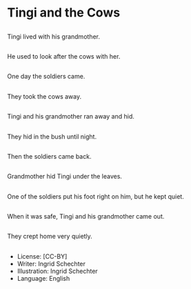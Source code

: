 # Tingi and the Cows

##
Tingi lived with his
grandmother.

##
He used to look after
the cows with her.

##
One day the soldiers
came.

##
They took the cows
away.

##
Tingi and his
grandmother ran away
and hid.

##
They hid in the bush
until night.

##
Then the soldiers
came back.

##
Grandmother hid Tingi
under the leaves.

##
One of the soldiers put
his foot right on him,
but he kept quiet.

##
When it was safe, Tingi
and his grandmother
came out.

##
They crept home very
quietly.

##
* License: [CC-BY]
* Writer: Ingrid Schechter
* Illustration: Ingrid Schechter
* Language: English
